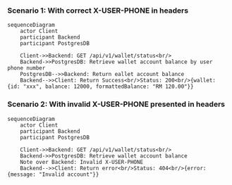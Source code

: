 
### Scenario 1: With correct X-USER-PHONE in headers
```mermaid
sequenceDiagram
    actor Client
    participant Backend
    participant PostgresDB

    Client->>Backend: GET /api/v1/wallet/status<br/>
    Backend->>PostgresDB: Retrieve wallet account balance by user phone number
    PostgresDB-->>Backend: Return eallet account balance
    Backend-->>Client: Return Success<br/>Status: 200<br/>{wallet: {id: "xxx", balance: 12000, formattedBalance: "RM 120.00"}}
```


### Scenario 2: With invalid X-USER-PHONE presented in headers
```mermaid
sequenceDiagram
    actor Client
    participant Backend
    participant PostgresDB

    Client->>Backend: GET /api/v1/wallet/status<br/>
    Backend->>PostgresDB: Retrieve wallet account balance
    Note over Backend: Invalid X-USER-PHONE
    Backend-->>Client: Return error<br/>Status: 404<br/>{error: {message: "Invalid account"}}
```

